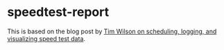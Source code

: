
<!-- README.md is generated from README.Rmd. Please edit that file -->

# speedtest-report

<!-- badges: start -->

<!-- badges: end -->

This is based on the blog post by [Tim Wilson on scheduling, logging,
and visualizing speed test
data](https://gilliganondata.netlify.app/post/scheduling-logging-and-visualizing-speedtest-data/).
